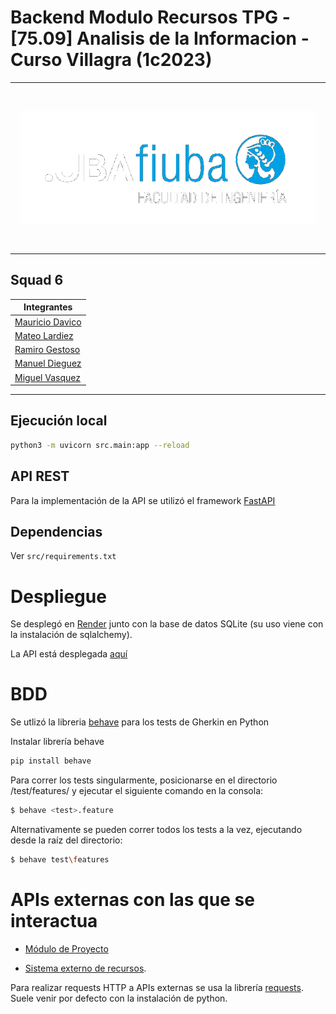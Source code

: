 # Backend Modulo Recursos TPG - [75.09] Analisis de la Informacion - Curso Villagra (1c2023)

---

<br>
<p align="center">
  <img src="https://raw.githubusercontent.com/MiguelV5/MiguelV5/main/misc/logofiubatransparent_partialwhite.png" height="180"/>
</p>
<br>

---

## Squad 6

| Integrantes                                                         |
| ------------------------------------------------------------------- |
| [Mauricio Davico](https://github.com/mdavic0)                       |
| [Mateo Lardiez](https://github.com/Mateolardiez)                    |
| [Ramiro Gestoso](https://github.com/ramirogestoso)                  |
| [Manuel Dieguez](https://github.com/jmdieguez)                      |
| [Miguel Vasquez](https://github.com/MiguelV5)                       |


---

## Ejecución local

```bash
python3 -m uvicorn src.main:app --reload
```
## API REST

Para la implementación de la API se utilizó el framework [FastAPI](https://fastapi.tiangolo.com/) 

## Dependencias

Ver ```src/requirements.txt```

# Despliegue

Se desplegó en [Render](https://render.com/) junto con la base de datos SQLite (su uso viene con la instalación de sqlalchemy). 

La API está desplegada [aquí](https://rrhh-squad6-1c2023.onrender.com) 


# BDD

Se utlizó la libreria [behave](https://behave.readthedocs.io/en/latest/) para los tests de Gherkin en Python

Instalar librería behave
```bash
pip install behave
```

Para correr los tests singularmente, posicionarse en el directorio /test/features/ y ejecutar el siguiente comando en la consola:
```bash
$ behave <test>.feature
```

Alternativamente se pueden correr todos los tests a la vez, ejecutando desde la raíz del directorio:
```bash
$ behave test\features
```

# APIs externas con las que se interactua

- [Módulo de Proyecto](https://render.com/) 
<!-- REEMPLAZAR CON EL URL APROPIADO ^-->
- [Sistema externo de recursos](https://anypoint.mulesoft.com/mocking/api/v1/sources/exchange/assets/754f50e8-20d8-4223-bbdc-56d50131d0ae/recursos-psa/1.0.0/m/api/recursos). 

Para realizar requests HTTP a APIs externas se usa la librería [requests](https://requests.readthedocs.io/en/latest/). 
Suele venir por defecto con la instalación de python.

